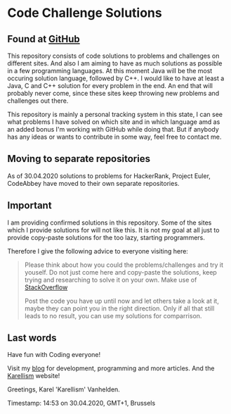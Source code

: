 # Code Challenge Solutions
## Found at [GitHub](https://github.com/karellism/CodeChallengesSolutions)

This repository consists of code solutions to problems and challenges on different sites.
And also I am aiming to have as much solutions as possible in a few programming languages.
At this moment Java will be the most occuring solution language, followed by C++.
I would like to have at least a Java, C and C++ solution for every problem in the end.
An end that will probably never come, since these sites keep throwing new problems and challenges out there.

This repository is mainly a personal tracking system in this state, I can see what problems I have solved on which site and in which language amd as an added bonus I'm working with GitHub while doing that. 
But if anybody has any ideas or wants to contribute in some way, feel free to contact me. 

## Moving to separate repositories

As of 30.04.2020 solutions to problems for HackerRank, Project Euler, CodeAbbey have moved to their own separate repositories.

## Important

I am providing confirmed solutions in this repository. Some of the sites which I provide solutions for will not like this.
It is not my goal at all just to provide copy-paste solutions for the too lazy, starting programmers.

Therefore I give the following advice to everyone visiting here:

> Please think about how you could the problems/challenges and try it youself.
> Do not just come here and copy-paste the solutions, keep trying and researching to solve it on your own.
> Make use of [StackOverflow](https://stackoverflow.com/) 
>
> Post the code you have up until now and let others take a look at it, maybe they can point you in the right direction.
> Only if all that still leads to no result, you can use my solutions for comparrison.

## Last words

Have fun with Coding everyone!

Visit my [blog](https://karelllismdev.wordpress.com/) for development, programming and more articles.
And the [Karellism](https://karellism.com/) website!

Greetings, Karel 'Karellism' Vanhelden.

Timestamp: 14:53 on 30.04.2020, GMT+1, Brussels
